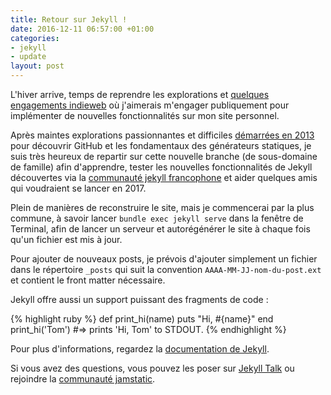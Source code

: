 ```yaml
---
title: Retour sur Jekyll !
date: 2016-12-11 06:57:00 +01:00
categories:
- jekyll
- update
layout: post
---
```


L'hiver arrive, temps de reprendre les explorations et [quelques engagements indieweb](https://indieweb.org/2017-01-01-commitments) où j'aimerais m'engager publiquement pour implémenter de nouvelles fonctionnalités sur mon site personnel.

Après maintes explorations passionnantes et difficiles [démarrées en 2013](https://christopheducamp.com/2013/12/03/premier-pas-sur-jekyll/) pour découvrir GitHub et les fondamentaux des générateurs statiques, je suis très heureux de repartir sur cette nouvelle branche (de sous-domaine de famille) afin d'apprendre, tester les nouvelles fonctionnalités de Jekyll découvertes via la [communauté jekyll francophone](http://jekyll-fr.org/) et aider quelques amis qui voudraient se lancer en 2017. 

Plein de manières de reconstruire le site, mais je commencerai par la plus commune, à savoir lancer `bundle exec jekyll serve` dans la fenêtre de Terminal, afin de lancer un serveur et autorégénérer le site à chaque fois qu'un fichier est mis à jour.

Pour ajouter de nouveaux posts, je prévois d'ajouter simplement un fichier dans le répertoire `_posts` qui suit la convention `AAAA-MM-JJ-nom-du-post.ext` et contient le front matter nécessaire.

Jekyll offre aussi un support puissant des fragments de code : 

{% highlight ruby %}
def print_hi(name)
  puts "Hi, #{name}"
end
print_hi('Tom')
#=> prints 'Hi, Tom' to STDOUT.
{% endhighlight %}

Pour plus d'informations, regardez la [documentation de Jekyll][jekyll-docs]. 

Si vous avez des questions, vous pouvez les poser sur [Jekyll Talk][jekyll-talk] ou rejoindre la [communauté jamstatic][jamstactic].

[jekyll-docs]: http://jekyllrb.com/docs/home
[jekyll-gh]:   https://github.com/jekyll/jekyll
[jekyll-talk]: https://talk.jekyllrb.com/
[jamstactic]: https://jamstatic.fr/
